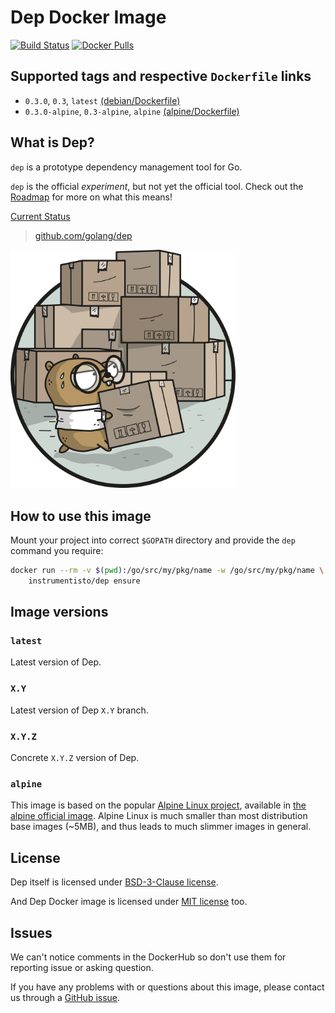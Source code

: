 Dep Docker Image
================

[![Build Status](https://travis-ci.org/instrumentisto/dep-docker-image.svg?branch=master)](https://travis-ci.org/instrumentisto/dep-docker-image) [![Docker Pulls](https://img.shields.io/docker/pulls/instrumentisto/dep.svg)](https://hub.docker.com/r/instrumentisto/dep)




## Supported tags and respective `Dockerfile` links

- `0.3.0`, `0.3`, `latest` [(debian/Dockerfile)][101]
- `0.3.0-alpine`, `0.3-alpine`, `alpine` [(alpine/Dockerfile)][102]




## What is Dep?

`dep` is a prototype dependency management tool for Go.

`dep` is the official _experiment_, but not yet the official tool. Check out the [Roadmap][11] for more on what this means!

[Current Status][12]

> [github.com/golang/dep](https://github.com/golang/dep)

<img src="https://raw.githubusercontent.com/golang/dep/master/docs/img/DigbyShadows.png" width="360">




## How to use this image

Mount your project into correct `$GOPATH` directory and provide the `dep` command you require:

```bash
docker run --rm -v $(pwd):/go/src/my/pkg/name -w /go/src/my/pkg/name \
    instrumentisto/dep ensure
```




## Image versions


### `latest`

Latest version of Dep.


### `X.Y`

Latest version of Dep `X.Y` branch.


### `X.Y.Z`

Concrete `X.Y.Z` version of Dep.


### `alpine`

This image is based on the popular [Alpine Linux project][1], available in [the alpine official image][2].
Alpine Linux is much smaller than most distribution base images (~5MB), and thus leads to much slimmer images in general.




## License

Dep itself is licensed under [BSD-3-Clause license][91].

And Dep Docker image is licensed under [MIT license][92] too.




## Issues

We can't notice comments in the DockerHub so don't use them for reporting issue or asking question.

If you have any problems with or questions about this image, please contact us through a [GitHub issue][3].





[1]: http://alpinelinux.org
[2]: https://hub.docker.com/_/alpine
[3]: https://github.com/instrumentisto/dep-docker-image/issues
[11]: https://github.com/golang/dep/wiki/Roadmap
[12]: https://github.com/golang/dep#current-status
[91]: https://github.com/golang/dep/blob/master/LICENSE
[92]: https://github.com/instrumentisto/dep-docker-image/blob/master/LICENSE.md
[101]: https://github.com/instrumentisto/dep-docker-image/blob/master/debian/Dockerfile
[102]: https://github.com/instrumentisto/dep-docker-image/blob/master/alpine/Dockerfile
